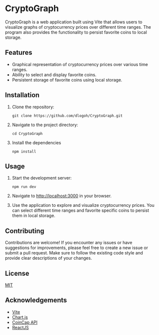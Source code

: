 # CryptoGraph

CryptoGraph is a web application built using Vite that allows users to visualize graphs of cryptocurrency prices over different time ranges. The program also provides the functionality to persist favorite coins to local storage.

## Features

- Graphical representation of cryptocurrency prices over various time ranges.
- Ability to select and display favorite coins.
- Persistent storage of favorite coins using local storage.

## Installation

1. Clone the repository:

   ```shell
   git clone https://github.com/dlogoh/CryptoGraph.git

   ```

2. Navigate to the project directory:

   ```shell
   cd CryptoGraph

   ```

3. Install the dependencies

   ```shell
   npm install
   ```

## Usage

1. Start the development server:

   ```shell
   npm run dev

   ```

2. Navigate to [http://localhost:3000](http://localhost:3000) in your browser.

3. Use the application to explore and visualize cryptocurrency prices. You can select different time ranges and favorite specific coins to persist them in local storage.

## Contributing

Contributions are welcome! If you encounter any issues or have suggestions for improvements, please feel free to create a new issue or submit a pull request. Make sure to follow the existing code style and provide clear descriptions of your changes.

## License

[MIT](https://choosealicense.com/licenses/mit/)

## Acknowledgements

- [Vite](https://vitejs.dev/)
- [Chart.js](https://www.chartjs.org/)
- [CoinCap API](https://docs.coincap.io/)
- [ReactJS](https://reactjs.org/)
